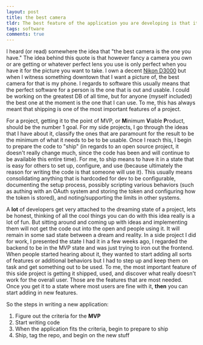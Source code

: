 ```yaml
---
layout: post
title: the best camera
tldr: The best feature of the application you are developing is that it ships.
tags: software
comments: true
---
```

I heard (or read) somewhere the idea that "the best camera is the one you have."
The idea behind this quote is that however fancy a camera you own or are getting or
whatever perfect lens you use is only perfect when you have it for the picture you
want to take.  I own a decent [Nikon D3000][] but when I witness something downtown
that I want a picture of, the best camera for that is my phone.  I regards to 
software this usually means that the perfect software for a person is the one that
is out and usable.  I could be working on the greatest DB of all time, but for 
anyone (myself included) the best one at the moment is the one that I can use.  To
me, this has always meant that shipping is one of the most important features of a
project.

[Nikon D3000]: http:///

For a project, getting it to the point of MVP, or **M**inimum **V**iable 
**P**roduct, should be the number 1 goal.  For my side projects, I go through the
ideas that I have about it, classify the ones that are paramount for the result to
be the minimum of what it needs to be to be usable.  Once I reach this, I begin to
prepare the code to "ship" (in regards to an open source project, it doesn't really
change much, since the code has been and will continue to be available this entire
time).  For me, to ship means to have it in a state that is easy for others to set
up, configure, and use (because ultimately the reason for writing the code is that
someone will use it).  This usually means consolidating anything that is hardcoded
for dev to be configurable, documenting the setup process, possibly scripting
various behaviors (such as authing with an OAuth system and storing the token and
configuring how the token is stored), and noting/supporting the limits in other
systems.

A **lot** of developers get very attached to the dreaming state of a project, lets
be honest, thinking of all the cool things you can do with this idea really is a
lot of fun.  But sitting around and coming up with ideas and implementing them will
not get the code out into the open and people using it.  It will remain in some sad
state between a dream and reality.  In a side project I did for work, I presented
the state I had it in a few weeks ago, I regarded the backend to be in the MVP state
and was just trying to iron out the frontend.  When people started hearing about it,
they wanted to start adding all sorts of features or additional behaviors but I had
to step up and keep them on task and get something out to be used.  To me, the most
important feature of this side project is getting it shipped, used, and discover
what really doesn't work for the overall user.  Those are the features that are 
most needed.  Once you get it to a state where most users are fine with it, **then**
you can start adding in new features.

So the steps in writing a new application:

1. Figure out the criteria for the **MVP**
1. Start writing code
1. When the application fits the criteria, begin to prepare to ship
1. Ship, tag the repo, and begin on the new stuff
